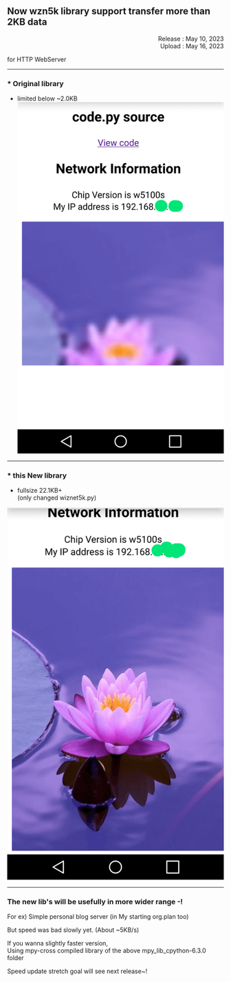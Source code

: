 ## Now wzn5k library support transfer more than 2KB data
<div width=360px align="right">Release : May 10, 2023</div>   
<div width=360px align="right">Upload : May 16, 2023</div>               

       
for HTTP WebServer
______
### * Original library   
- limited below ~2.0KB   
![Before](/images/MORE/Screenshot_2023-05-15-19-50-04_3-1.png)



______    
### * this New library   
- fullsize 22.1KB+   
(only changed wiznet5k.py)

![After](/images/MORE/Screenshot_2023-05-15-19-51-46_2-1.png)


______
       
### The new lib's will be usefully in more wider range -!

For ex) Simple personal blog server (in My starting org.plan too)

But speed was bad slowly yet. (About ~5KB/s)

If you wanna slightly faster version,   
Using mpy-cross compiled library of the above mpy_lib_cpython-6.3.0 folder

Speed update stretch goal will see next release~!


